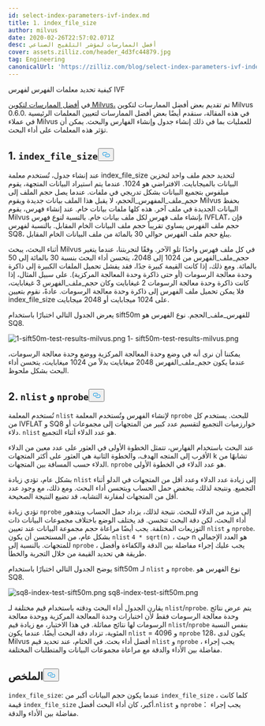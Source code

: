 ```yaml
---
id: select-index-parameters-ivf-index.md
title: 1. index_file_size
author: milvus
date: 2020-02-26T22:57:02.071Z
desc: أفضل الممارسات لمؤشر التلقيح الصناعي
cover: assets.zilliz.com/header_4d3fc44879.jpg
tag: Engineering
canonicalUrl: 'https://zilliz.com/blog/select-index-parameters-ivf-index'
---
```

<custom-h1>كيفية تحديد معلمات الفهرس لفهرس IVF</custom-h1><p>في <a href="https://medium.com/@milvusio/best-practices-for-milvus-configuration-f38f1e922418">أفضل الممارسات لتكوين Milvus،</a> تم تقديم بعض أفضل الممارسات لتكوين Milvus 0.6.0. في هذه المقالة، سنقدم أيضًا بعض أفضل الممارسات لتعيين المعلمات الرئيسية في عملاء Milvus للعمليات بما في ذلك إنشاء جدول وإنشاء الفهارس والبحث. يمكن أن تؤثر هذه المعلمات على أداء البحث.</p>
<h2 id="1-codeindexfilesizecode" class="common-anchor-header">1. <code translate="no">index_file_size</code><button data-href="#1-codeindexfilesizecode" class="anchor-icon" translate="no">
      <svg translate="no"
        aria-hidden="true"
        focusable="false"
        height="20"
        version="1.1"
        viewBox="0 0 16 16"
        width="16"
      >
        <path
          fill="#0092E4"
          fill-rule="evenodd"
          d="M4 9h1v1H4c-1.5 0-3-1.69-3-3.5S2.55 3 4 3h4c1.45 0 3 1.69 3 3.5 0 1.41-.91 2.72-2 3.25V8.59c.58-.45 1-1.27 1-2.09C10 5.22 8.98 4 8 4H4c-.98 0-2 1.22-2 2.5S3 9 4 9zm9-3h-1v1h1c1 0 2 1.22 2 2.5S13.98 12 13 12H9c-.98 0-2-1.22-2-2.5 0-.83.42-1.64 1-2.09V6.25c-1.09.53-2 1.84-2 3.25C6 11.31 7.55 13 9 13h4c1.45 0 3-1.69 3-3.5S14.5 6 13 6z"
        ></path>
      </svg>
    </button></h2><p>عند إنشاء جدول، تُستخدم معلمة index_file_size لتحديد حجم ملف واحد لتخزين البيانات بالميجابايت. الافتراضي هو 1024. عندما يتم استيراد البيانات المتجهة، يقوم ميلفوس بتجميع البيانات بشكل تدريجي في ملفات. عندما يصل حجم الملف إلى حجم_ملف_المفهرس_الحجم، لا يقبل هذا الملف بيانات جديدة ويقوم Milvus بحفظ البيانات الجديدة في ملف آخر. هذه كلها ملفات بيانات خام. عند إنشاء فهرس، يقوم Milvus بإنشاء ملف فهرس لكل ملف بيانات خام. بالنسبة لنوع فهرس IVFLAT، فإن حجم ملف الفهرس يساوي تقريباً حجم ملف البيانات الخام المقابل. بالنسبة لفهرس SQ8، يبلغ حجم ملف الفهرس حوالي 30 بالمائة من ملف البيانات الخام المقابل.</p>
<p>أثناء البحث، يبحث Milvus في كل ملف فهرس واحدًا تلو الآخر. وفقًا لتجربتنا، عندما يتغير حجم_ملف_الفهرس من 1024 إلى 2048، يتحسن أداء البحث بنسبة 30 بالمائة إلى 50 بالمائة. ومع ذلك، إذا كانت القيمة كبيرة جدًا، فقد يفشل تحميل الملفات الكبيرة إلى ذاكرة وحدة معالجة الرسومات (أو حتى ذاكرة وحدة المعالجة المركزية). على سبيل المثال، إذا كانت ذاكرة وحدة معالجة الرسومات 2 غيغابايت وكان حجم_ملف_الفهرس 3 غيغابايت، فلا يمكن تحميل ملف الفهرس إلى ذاكرة وحدة معالجة الرسومات. عادةً، نقوم بتعيين index_file_size على 1024 ميجابايت أو 2048 ميجابايت.</p>
<p>يعرض الجدول التالي اختبارًا باستخدام sift50m للفهرس_ملف_الحجم. نوع الفهرس هو SQ8.</p>
<p>
  
   <span class="img-wrapper"> <img translate="no" src="https://assets.zilliz.com/1_sift50m_test_results_milvus_74f60de4aa.png" alt="1-sift50m-test-results-milvus.png" class="doc-image" id="1-sift50m-test-results-milvus.png" />
   </span> <span class="img-wrapper"> <span>1- sift50m-test-results-milvus.png</span> </span></p>
<p>يمكننا أن نرى أنه في وضع وحدة المعالجة المركزية ووضع وحدة معالجة الرسومات، عندما يكون حجم_ملف_الفهرس 2048 ميغابايت بدلاً من 1024 ميغابايت، يتحسن أداء البحث بشكل ملحوظ.</p>
<h2 id="2-codenlistcode-and-codenprobecode" class="common-anchor-header">2. <code translate="no">nlist</code> <strong>و</strong> <code translate="no">nprobe</code><button data-href="#2-codenlistcode-and-codenprobecode" class="anchor-icon" translate="no">
      <svg translate="no"
        aria-hidden="true"
        focusable="false"
        height="20"
        version="1.1"
        viewBox="0 0 16 16"
        width="16"
      >
        <path
          fill="#0092E4"
          fill-rule="evenodd"
          d="M4 9h1v1H4c-1.5 0-3-1.69-3-3.5S2.55 3 4 3h4c1.45 0 3 1.69 3 3.5 0 1.41-.91 2.72-2 3.25V8.59c.58-.45 1-1.27 1-2.09C10 5.22 8.98 4 8 4H4c-.98 0-2 1.22-2 2.5S3 9 4 9zm9-3h-1v1h1c1 0 2 1.22 2 2.5S13.98 12 13 12H9c-.98 0-2-1.22-2-2.5 0-.83.42-1.64 1-2.09V6.25c-1.09.53-2 1.84-2 3.25C6 11.31 7.55 13 9 13h4c1.45 0 3-1.69 3-3.5S14.5 6 13 6z"
        ></path>
      </svg>
    </button></h2><p>تُستخدم المعلمة <code translate="no">nlist</code> لإنشاء الفهرس وتُستخدم المعلمة <code translate="no">nprobe</code> للبحث. يستخدم كل من IVFLAT و SQ8 خوارزميات التجميع لتقسيم عدد كبير من المتجهات إلى مجموعات أو دلاء. <code translate="no">nlist</code> هو عدد الدلاء أثناء التجميع.</p>
<p>عند البحث باستخدام الفهارس، تتمثل الخطوة الأولى في العثور على عدد معين من الدلاء الأقرب إلى المتجه الهدف، والخطوة الثانية هي العثور على أكثر المتجهات k تشابهًا من الدلاء حسب المسافة بين المتجهات. <code translate="no">nprobe</code> هو عدد الدلاء في الخطوة الأولى.</p>
<p>بشكل عام، تؤدي زيادة <code translate="no">nlist</code> إلى زيادة عدد الدلاء وعدد أقل من المتجهات في الدلو أثناء التجميع. ونتيجة لذلك، ينخفض حمل الحساب ويتحسن أداء البحث. ومع ذلك، مع وجود عدد أقل من المتجهات لمقارنة التشابه، قد تضيع النتيجة الصحيحة.</p>
<p>تؤدي زيادة <code translate="no">nprobe</code> إلى مزيد من الدلاء للبحث. نتيجة لذلك، يزداد حمل الحساب ويتدهور أداء البحث، لكن دقة البحث تتحسن. قد يختلف الوضع باختلاف مجموعات البيانات ذات التوزيعات المختلفة. يجب أيضًا مراعاة حجم مجموعة البيانات عند تعيين <code translate="no">nlist</code> و <code translate="no">nprobe</code>. بشكل عام، من المستحسن أن يكون <code translate="no">nlist</code> <code translate="no">4 * sqrt(n)</code> ، حيث n هو العدد الإجمالي للمتجهات. بالنسبة إلى <code translate="no">nprobe</code> ، يجب عليك إجراء مفاضلة بين الدقة والكفاءة وأفضل طريقة هي تحديد القيمة من خلال التجربة والخطأ.</p>
<p>يوضح الجدول التالي اختبارًا باستخدام sift50m لـ <code translate="no">nlist</code> و <code translate="no">nprobe</code>. نوع الفهرس هو SQ8.</p>
<p>
  
   <span class="img-wrapper"> <img translate="no" src="https://assets.zilliz.com/sq8_index_test_sift50m_b5daa9f7b5.png" alt="sq8-index-test-sift50m.png" class="doc-image" id="sq8-index-test-sift50m.png" />
   </span> <span class="img-wrapper"> <span>sq8-index-test-sift50m.png</span> </span></p>
<p>يقارن الجدول أداء البحث ودقته باستخدام قيم مختلفة لـ <code translate="no">nlist</code>/<code translate="no">nprobe</code>. يتم عرض نتائج وحدة معالجة الرسومات فقط لأن اختبارات وحدة المعالجة المركزية ووحدة معالجة الرسومات لها نتائج مماثلة. في هذا الاختبار، مع زيادة قيم <code translate="no">nlist</code>/<code translate="no">nprobe</code> بنفس النسبة المئوية، تزداد دقة البحث أيضًا. عندما يكون <code translate="no">nlist</code> = 4096 و <code translate="no">nprobe</code> 128، يكون لدى Milvus أفضل أداء بحث. في الختام، عند تحديد قيم <code translate="no">nlist</code> و <code translate="no">nprobe</code> ، يجب إجراء مفاضلة بين الأداء والدقة مع مراعاة مجموعات البيانات والمتطلبات المختلفة.</p>
<h2 id="Summary" class="common-anchor-header">الملخص<button data-href="#Summary" class="anchor-icon" translate="no">
      <svg translate="no"
        aria-hidden="true"
        focusable="false"
        height="20"
        version="1.1"
        viewBox="0 0 16 16"
        width="16"
      >
        <path
          fill="#0092E4"
          fill-rule="evenodd"
          d="M4 9h1v1H4c-1.5 0-3-1.69-3-3.5S2.55 3 4 3h4c1.45 0 3 1.69 3 3.5 0 1.41-.91 2.72-2 3.25V8.59c.58-.45 1-1.27 1-2.09C10 5.22 8.98 4 8 4H4c-.98 0-2 1.22-2 2.5S3 9 4 9zm9-3h-1v1h1c1 0 2 1.22 2 2.5S13.98 12 13 12H9c-.98 0-2-1.22-2-2.5 0-.83.42-1.64 1-2.09V6.25c-1.09.53-2 1.84-2 3.25C6 11.31 7.55 13 9 13h4c1.45 0 3-1.69 3-3.5S14.5 6 13 6z"
        ></path>
      </svg>
    </button></h2><p><code translate="no">index_file_size</code>: عندما يكون حجم البيانات أكبر من <code translate="no">index_file_size</code> ، كلما كانت قيمة <code translate="no">index_file_size</code> أكبر، كان أداء البحث أفضل.<code translate="no">nlist</code> و <code translate="no">nprobe</code>： يجب إجراء مفاضلة بين الأداء والدقة.</p>
